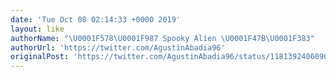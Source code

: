 ```yaml
---
date: 'Tue Oct 08 02:14:33 +0000 2019'
layout: like
authorName: "\U0001F578\U0001F987 Spooky Alíen \U0001F47B\U0001F383"
authorUrl: 'https://twitter.com/AgustinAbadia96'
originalPost: 'https://twitter.com/AgustinAbadia96/status/1181392406090014720'
---
```


